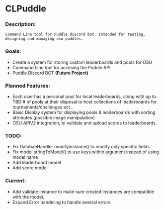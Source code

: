 # CLPuddle
### **Description:**
    Command Line tool for Puddle discord bot. Intended for testing, designing and managing osu puddles.
### **Goals:**
- Create a system for storing custom leaderboards and pools for OSU
- Command Line tool for accesing the Puddle API
- Puddle Discord BOT **(Future Project)**


### **Planned Features:**
- Each user has a personal pool for local leaderboards, along with up to TBD # of pools at their disposal to host collections of leaderboards for tournaments/challenges ect...
- Baisc Display system for displaying pools & leaderboards with sorting attributes (possible image manipulation)
- OSU APIV2 integration, to validate and upload scores to leaderboards.


### **TODO:**
- Fix DatabaeHandler modifyInstance() to modify only specific fields
- Fix model stringToModel() to use keys within argument instead of using model name
- Add leaderboard model
- Add score model

### **Current:**
- Add validate instance to make sure created instances are compatible with the model.
- Expand Error handeling to handle several errors

